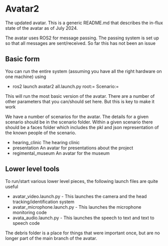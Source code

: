 # Avatar2
The updated avatar. This is a generic README.md that describes the in-flux state of the avatar as of July 2024.

The avatar uses ROS2 for message passing. The passing system is set up so that all messages are sent/received. So far this has not been an issue

## Basic form
You can run the entire system (assuming you have all the right hardware on one machine) using

- ros2 launch avatar2 all.launch.py root:=<where the scenario folder lives> Scenario:=<scenario to run>

This will run the most basic version of the avatar. There are a number of other parameters that you can/should set here. But this is key to make it work

We have a number of scenarios for the avatar. The details for a given scenario should be in the scenario folder. Within a given scenario there should be a faces folder which includes the pkl and json representation of the known people of the scenario.
- hearing_clinic The hearing clinic
- presentation An avatar for presentations about the project
- regimental_museum An avatar for the museum

## Lower level tools
To run/start various lower level pieces, the following launch files are quite useful

- avatar_video.launch.py - This launches the camera and the head tracking/identification system
- avatar_microphone.launch.py - This launches the microphone monitoring code
- avata_audio.launch.py - This launches the speech to text and text to speech code


The debris folder is a place for things that were important once, but are no longer part of the main branch of the avatar.




